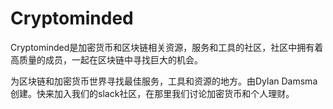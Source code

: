 # Cryptominded

Cryptominded是加密货币和区块链相关资源，服务和工具的社区，社区中拥有着高质量的成员，一起在区块链中寻找巨大的机会。

为区块链和加密货币世界寻找最佳服务，工具和资源的地方。由Dylan Damsma创建。快来加入我们的slack社区，在那里我们讨论加密货币和个人理财。
